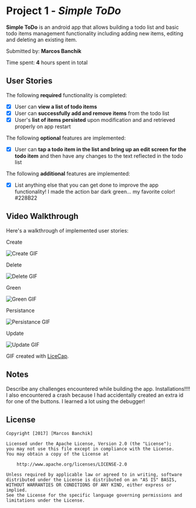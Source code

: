 # Project 1 - *Simple ToDo*

**Simple ToDo** is an android app that allows building a todo list and basic todo items management functionality including adding new items, editing and deleting an existing item.

Submitted by: **Marcos Banchik**

Time spent: **4** hours spent in total

## User Stories

The following **required** functionality is completed:

* [x] User can **view a list of todo items**
* [x] User can **successfully add and remove items** from the todo list
* [x] User's **list of items persisted** upon modification and and retrieved properly on app restart

The following **optional** features are implemented:

* [x] User can **tap a todo item in the list and bring up an edit screen for the todo item** and then have any changes to the text reflected in the todo list

The following **additional** features are implemented:

* [x] List anything else that you can get done to improve the app functionality!
I made the action bar dark green... my favorite color! #228B22
## Video Walkthrough

Here's a walkthrough of implemented user stories:

Create


![Create GIF](Create.gif)

Delete


![Delete GIF](DeleteReal.gif)

Green


![Green GIF](Green.gif)

Persistance


![Persistance GIF](Persistance.gif)

Update


![Update GIF](Update.gif)

GIF created with [LiceCap](http://www.cockos.com/licecap/).

## Notes

Describe any challenges encountered while building the app.
Installations!!!! I also encountered a crash because I had accidentally created an extra id for one of the buttons. I learned a lot using the debugger!

## License

    Copyright [2017] [Marcos Banchik]

    Licensed under the Apache License, Version 2.0 (the "License");
    you may not use this file except in compliance with the License.
    You may obtain a copy of the License at

        http://www.apache.org/licenses/LICENSE-2.0

    Unless required by applicable law or agreed to in writing, software
    distributed under the License is distributed on an "AS IS" BASIS,
    WITHOUT WARRANTIES OR CONDITIONS OF ANY KIND, either express or implied.
    See the License for the specific language governing permissions and
    limitations under the License.
